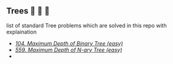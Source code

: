 ## Trees :evergreen_tree: :deciduous_tree: :palm_tree: 
list of standard Tree problems which are solved in this repo with explaination

* *[104. Maximum Depth of Binary Tree (easy)](https://leetcode.com/problems/maximum-depth-of-binary-tree/)*
* *[559. Maximum Depth of N-ary Tree (easy)](https://leetcode.com/problems/maximum-depth-of-n-ary-tree/)*
* *[]()*
